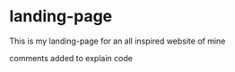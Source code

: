# landing-page

This is my landing-page for an all inspired website of mine

comments added to explain code
